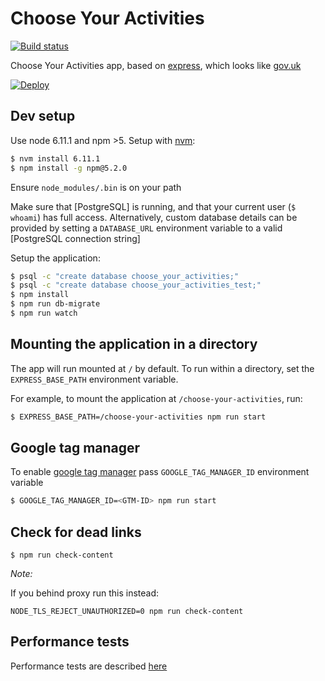 # Choose Your Activities  

[![Build status][build status image]][ci]

Choose Your Activities app, based on [express], which looks like [gov.uk]

[![Deploy][heroku deploy image]][heroku deploy hook]

## Dev setup

Use node 6.11.1 and npm >5. Setup with [nvm](https://github.com/creationix/nvm):

```sh
$ nvm install 6.11.1
$ npm install -g npm@5.2.0
``` 

Ensure `node_modules/.bin` is on your path

Make sure that [PostgreSQL] is running, and that your current user (`$ whoami`)
has full access. Alternatively, custom database details can be provided by setting
a `DATABASE_URL` environment variable to a valid [PostgreSQL connection string]

Setup the application:

```sh
$ psql -c "create database choose_your_activities;"
$ psql -c "create database choose_your_activities_test;"
$ npm install
$ npm run db-migrate
$ npm run watch
```

## Mounting the application in a directory

The app will run mounted at `/` by default. To run within a directory, set the
`EXPRESS_BASE_PATH` environment variable.

For example, to mount the application at `/choose-your-activities`, run:

```sh
$ EXPRESS_BASE_PATH=/choose-your-activities npm run start
```

## Google tag manager

To enable [google tag manager] pass `GOOGLE_TAG_MANAGER_ID` environment variable

```sh
$ GOOGLE_TAG_MANAGER_ID=<GTM-ID> npm run start
```

## Check for dead links

```
$ npm run check-content
```

*Note:*

If you behind proxy run this instead:

```
NODE_TLS_REJECT_UNAUTHORIZED=0 npm run check-content
```

## Performance tests

Performance tests are described [here](./performance/README.md)

[build status image]: https://api.travis-ci.org/lm-tools/choose-your-activities.svg
[ci]: https://travis-ci.org/lm-tools/choose-your-activities
[express]: http://expressjs.com/
[gov.uk]: https://www.gov.uk/
[heroku deploy image]: https://www.herokucdn.com/deploy/button.svg
[heroku deploy hook]: https://heroku.com/deploy
[google tag manager]: https://www.google.co.uk/analytics/tag-manager/
